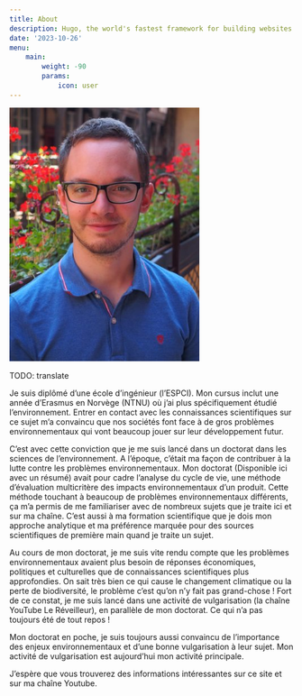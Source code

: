 ```yaml
---
title: About
description: Hugo, the world's fastest framework for building websites
date: '2023-10-26'
menu:
    main: 
        weight: -90
        params:
            icon: user
---
```


![Rodolphe Meyer](profile_picture.png)

TODO: translate

Je suis diplômé d’une école d’ingénieur (l’ESPCI). Mon cursus inclut une année d’Erasmus en Norvège (NTNU) où j’ai plus spécifiquement étudié l’environnement. Entrer en contact avec les connaissances scientifiques sur ce sujet m’a convaincu que nos sociétés font face à de gros problèmes environnementaux qui vont beaucoup jouer sur leur développement futur.

C’est avec cette conviction que je me suis lancé dans un doctorat dans les sciences de l’environnement. A l’époque, c’était ma façon de contribuer à la lutte contre les problèmes environnementaux. Mon doctorat (Disponible ici avec un résumé) avait pour cadre l’analyse du cycle de vie, une méthode d’évaluation multicritère des impacts environnementaux d’un produit. Cette méthode touchant à beaucoup de problèmes environnementaux différents, ça m’a permis de me familiariser avec de nombreux sujets que je traite ici et sur ma chaîne. C’est aussi à ma formation scientifique que je dois mon approche analytique et ma préférence marquée pour des sources scientifiques de première main quand je traite un sujet.

Au cours de mon doctorat, je me suis vite rendu compte que les problèmes environnementaux avaient plus besoin de réponses économiques, politiques et culturelles que de connaissances scientifiques plus approfondies. On sait très bien ce qui cause le changement climatique ou la perte de biodiversité, le problème c’est qu’on n’y fait pas grand-chose ! Fort de ce constat, je me suis lancé dans une activité de vulgarisation (la chaîne YouTube Le Réveilleur), en parallèle de mon doctorat. Ce qui n’a pas toujours été de tout repos !

Mon doctorat en poche, je suis toujours aussi convaincu de l’importance des enjeux environnementaux et d’une bonne vulgarisation à leur sujet. Mon activité de vulgarisation est aujourd’hui mon activité principale.

J’espère que vous trouverez des informations intéressantes sur ce site et sur ma chaîne Youtube.
